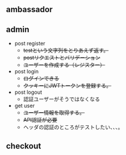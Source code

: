 ## ambassador

## admin

- post register
  - ~~testという文字列をとりあえず返す。~~
  - ~~postリクエストとバリデーション~~
  - ~~ユーザーを作成する（レジスター）~~
- post login
  - ~~ログインできる~~
  - ~~クッキーにJWTトークンを登録する。~~
- post logout
  - 認証ユーザーがそうではなくなる
- get user
  - ~~ユーザー情報を取得する。~~
  - ~~API認証が必要~~
  - ヘッダの認証のところがテストしたい、、、。

## checkout
